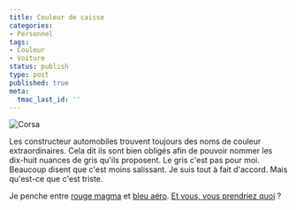 ```yaml
---
title: Couleur de caisse
categories:
- Personnel
tags:
- Couleur
- Voiture
status: publish
type: post
published: true
meta:
  tmac_last_id: ''
---
```

<img src="https://dlgjp9x71cipk.cloudfront.net/2008/01/corsa.png" alt="Corsa" />

Les constructeur automobiles trouvent toujours des noms de couleur extraordinaires. Cela dit ils sont bien obligés afin de pouvoir nommer les dix-huit nuances de gris qu'ils proposent. Le gris c'est pas pour moi. Beaucoup disent que c'est moins salissant. Je suis tout à fait d'accord. Mais qu'est-ce que c'est triste.

Je penche entre <a href="https://dlgjp9x71cipk.cloudfront.net/2008/01/corsa_101.jpg" title="rouge magma">rouge magma</a> et <a href="https://dlgjp9x71cipk.cloudfront.net/2008/01/corsa_111.jpg" title="bleu aéro">bleu aéro</a>. <a href="http://www.opel.ch/showroom/colors.cfm?mnu=00,01,01,12,12&amp;lang=fr" title="Opel Corsa showroom">Et vous, vous prendriez quoi</a> ?
